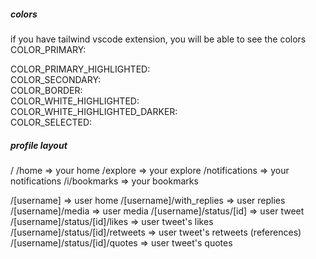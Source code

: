 ##### colors #####
if you have tailwind vscode extension, you will be able to see the colors
COLOR_PRIMARY: <div className="text-[#2596be]"></div>
COLOR_PRIMARY_HIGHLIGHTED: <div className="text-[#1a8cd8]"></div>
COLOR_SECONDARY: <div className="text-[#849099]"></div>
COLOR_BORDER: <div className="text-[#eff3f4]"></div>
COLOR_WHITE_HIGHLIGHTED: <div className="text-[#e8f5fe]"></div>
COLOR_WHITE_HIGHLIGHTED_DARKER: <div className="text-[#e6e7e7]"></div>
COLOR_SELECTED: <div className="text-[#2596be]"></div>


##### profile layout #####
/
/home                            => your home
/explore                         => your explore
/notifications                   => your notifications
/i/bookmarks                     => your bookmarks

/[username]                      => user home
/[username]/with_replies         => user replies
/[username]/media                => user media
/[username]/status/[id]          => user tweet
/[username]/status/[id]/likes    => user tweet's likes
/[username]/status/[id]/retweets => user tweet's retweets (references)
/[username]/status/[id]/quotes   => user tweet's quotes 
